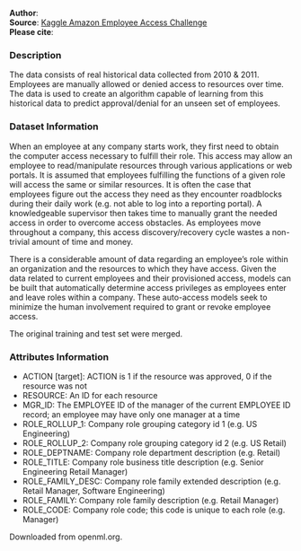 **Author**:   
**Source**: [Kaggle Amazon Employee Access Challenge](https://www.kaggle.com/c/amazon-employee-access-challenge)  
**Please cite**:   

### Description

The data consists of real historical data collected from 2010 & 2011.  Employees are manually allowed or denied access to resources over time. 
The data is used to create an algorithm capable of learning from this historical data to predict approval/denial for an unseen set of employees.

### Dataset Information

When an employee at any company starts work, they first need to obtain the computer access necessary to fulfill their role. This access may allow an employee to read/manipulate resources through various applications or web portals. It is assumed that employees fulfilling the functions of a given role will access the same or similar resources. It is often the case that employees figure out the access they need as they encounter roadblocks during their daily work (e.g. not able to log into a reporting portal). A knowledgeable supervisor then takes time to manually grant the needed access in order to overcome access obstacles. As employees move throughout a company, this access discovery/recovery cycle wastes a non-trivial amount of time and money.

There is a considerable amount of data regarding an employee&rsquo;s role within an organization and the resources to which they have access. Given the data related to current employees and their provisioned access, models can be built that automatically determine access privileges as employees enter and leave roles within a company. These auto-access models seek to minimize the human involvement required to grant or revoke employee access.

The original training and test set were merged.

### Attributes Information

* ACTION [target]: ACTION is 1 if the resource was approved, 0 if the resource was not  
* RESOURCE: An ID for each resource  
* MGR_ID: The EMPLOYEE ID of the manager of the current EMPLOYEE ID record; an employee may have only one manager at a time  
* ROLE_ROLLUP_1: Company role grouping category id 1 (e.g. US Engineering)  
* ROLE_ROLLUP_2: Company role grouping category id 2 (e.g. US Retail)  
* ROLE_DEPTNAME: Company role department description (e.g. Retail)  
* ROLE_TITLE: Company role business title description (e.g. Senior Engineering Retail Manager)  
* ROLE_FAMILY_DESC: Company role family extended description (e.g. Retail Manager, Software Engineering)  
* ROLE_FAMILY: Company role family description (e.g. Retail Manager)  
* ROLE_CODE: Company role code; this code is unique to each role (e.g. Manager)

Downloaded from openml.org.